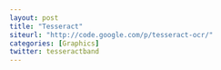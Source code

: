 ```yaml
---
layout: post
title: "Tesseract"
siteurl: "http://code.google.com/p/tesseract-ocr/"
categories: [Graphics]
twitter: tesseractband
---
```

